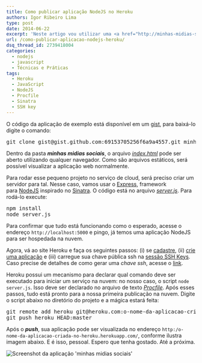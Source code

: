 ```yaml
---
title: Como publicar aplicação NodeJS no Heroku
authors: Igor Ribeiro Lima
type: post
date: 2014-06-22
excerpt: 'Neste artigo vou utilizar uma <a href="http://minhas-midias-sociais.herokuapp.com/" rel="noreferrer">aplicação <em>single page</em></a> para demonstrar passo a passo as etapas necessárias para publicar uma aplicação no <a href="https://www.heroku.com/" rel="noreferrer">Heroku</a>.'
url: /como-publicar-aplicacao-nodejs-heroku/
dsq_thread_id: 2739418004
categories:
  - nodejs
  - javascript
  - Técnicas e Práticas
tags:
  - Heroku
  - JavaScript
  - NodeJS
  - Procfile
  - Sinatra
  - SSH key
---
```


O código da aplicação de exemplo está disponível em um [gist][1], para baixá-lo digite o comando:

<pre class="prettyprint lang-sh">git clone gist@gist.github.com:69153705256f6a9a4557.git minhas-midias-sociais</pre>

Dentro da pasta **_minhas midias sociais_**, o arquivo _<a href="https://gist.github.com/igorlima/69153705256f6a9a4557#file-index-html" rel="noreferrer">index.html</a>_ pode ser aberto utilizando qualquer navegador. Como são arquivos estáticos, será possível visualizar a aplicação web normalmente.

Para rodar esse pequeno projeto no serviço de cloud, será preciso criar um servidor para tal. Nesse caso, vamos usar o <a href="http://expressjs.com/" rel="noreferrer">Express</a>, framework para <a href="http://nodejs.org/" rel="noreferrer">NodeJS</a> inspirado no [Sinatra][2]. O código está no arquivo _<a href="https://gist.github.com/igorlima/69153705256f6a9a4557#file-server-js" rel="noreferrer">server.js</a>_. Para rodá-lo execute:

<pre class="prettyprint lang-sh">npm install
node server.js</pre>

Para confirmar que tudo está funcionando como o esperado, acesse o endereço `http://localhost:5000` e pingo, já temos uma aplicação NodeJS para ser hospedada na nuvem.

Agora, vá ao site Heroku e faça os seguintes passos: (i) se <a href="https://id.heroku.com/signup/www-home-top" rel="noreferrer">cadastre</a>, (ii) <a href="https://dashboard.heroku.com/apps" rel="noreferrer">crie uma aplicação</a> e (iii) carregue sua chave pública ssh na <a href="https://dashboard.heroku.com/account" rel="noreferrer">sessão SSH Keys</a>. Caso precise de detalhes de como gerar uma _chave ssh_, acesse o <a href="https://help.github.com/articles/generating-ssh-keys" rel="noreferrer">link</a>.

Heroku possui um mecanismo para declarar qual comando deve ser executado para iniciar um serviço na nuvem: no nosso caso, o script `node server.js`. Isso deve ser declarado no arquivo de texto _<a href="https://gist.github.com/igorlima/69153705256f6a9a4557#file-procfile" rel="noreferrer">Procfile</a>_. Após esses passos, tudo está pronto para a nossa primeira publicação na nuvem. Digite o script abaixo no diretório do projeto e a mágica estará feita:

<pre class="prettyprint lang-sh">git remote add heroku git@heroku.com:o-nome-da-aplicacao-criada-no-heroku.git
git push heroku HEAD:master</pre>

Após o **_push_**, sua aplicação pode ser visualizada no endereço `http:/o-nome-da-aplicacao-criada-no-heroku.herokuapp.com/`, conforme ilustra imagem abaixo. E é isso, pessoal. Espero que tenha gostado. Até a próxima.

![Screenshot da aplicação 'minhas midias sociais'][3]

 [1]: https://gist.github.com/igorlima/69153705256f6a9a4557 "gist"
 [2]: http://www.sinatrarb.com/ "sinatra"
 [3]: http://i1368.photobucket.com/albums/ag182/igorribeirolima/a0000d4f6b3b7ca0469fcdeba8a6f6e2_zps2ba999fa.jpg
